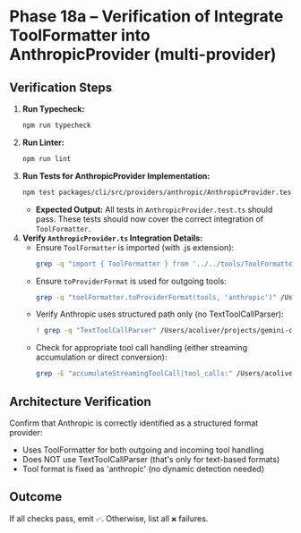 # Phase 18a – Verification of Integrate ToolFormatter into AnthropicProvider (multi-provider)

## Verification Steps

1.  **Run Typecheck:**
    ```bash
    npm run typecheck
    ```
2.  **Run Linter:**
    ```bash
    npm run lint
    ```
3.  **Run Tests for AnthropicProvider Implementation:**
    ```bash
    npm test packages/cli/src/providers/anthropic/AnthropicProvider.test.ts
    ```
    - **Expected Output:** All tests in `AnthropicProvider.test.ts` should pass. These tests should now cover the correct integration of `ToolFormatter`.
4.  **Verify `AnthropicProvider.ts` Integration Details:**
    - Ensure `ToolFormatter` is imported (with .js extension):
      ```bash
      grep -q "import { ToolFormatter } from '../../tools/ToolFormatter.js';" /Users/acoliver/projects/gemini-code/gemini-cli/packages/cli/src/providers/anthropic/AnthropicProvider.ts
      ```
    - Ensure `toProviderFormat` is used for outgoing tools:
      ```bash
      grep -q "toolFormatter.toProviderFormat(tools, 'anthropic')" /Users/acoliver/projects/gemini-code/gemini-cli/packages/cli/src/providers/anthropic/AnthropicProvider.ts
      ```
    - Verify Anthropic uses structured path only (no TextToolCallParser):
      ```bash
      ! grep -q "TextToolCallParser" /Users/acoliver/projects/gemini-code/gemini-cli/packages/cli/src/providers/anthropic/AnthropicProvider.ts
      ```
    - Check for appropriate tool call handling (either streaming accumulation or direct conversion):
      ```bash
      grep -E "accumulateStreamingToolCall|tool_calls:" /Users/acoliver/projects/gemini-code/gemini-cli/packages/cli/src/providers/anthropic/AnthropicProvider.ts
      ```

## Architecture Verification

Confirm that Anthropic is correctly identified as a structured format provider:

- Uses ToolFormatter for both outgoing and incoming tool handling
- Does NOT use TextToolCallParser (that's only for text-based formats)
- Tool format is fixed as 'anthropic' (no dynamic detection needed)

## Outcome

If all checks pass, emit `✅`. Otherwise, list all `❌` failures.
